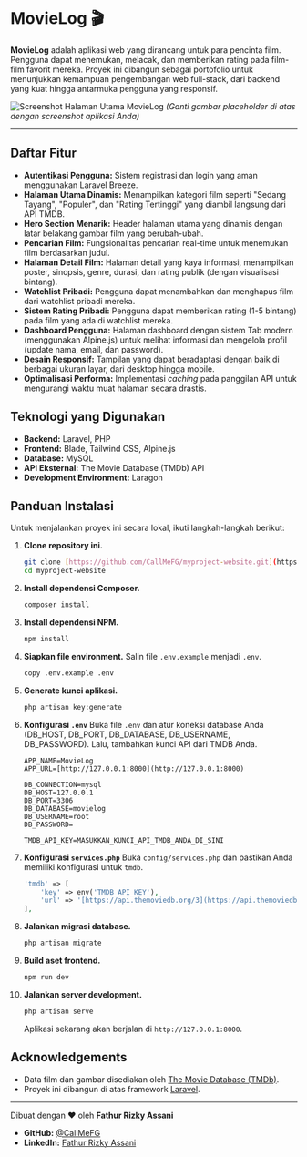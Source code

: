# MovieLog 🎬

**MovieLog** adalah aplikasi web yang dirancang untuk para pencinta film. Pengguna dapat menemukan, melacak, dan memberikan rating pada film-film favorit mereka. Proyek ini dibangun sebagai portofolio untuk menunjukkan kemampuan pengembangan web full-stack, dari backend yang kuat hingga antarmuka pengguna yang responsif.

![Screenshot Halaman Utama MovieLog](https://via.placeholder.com/1200x600.png?text=Ganti+dengan+Screenshot+Proyek+Anda)
*(Ganti gambar placeholder di atas dengan screenshot aplikasi Anda)*

---

## Daftar Fitur

* **Autentikasi Pengguna:** Sistem registrasi dan login yang aman menggunakan Laravel Breeze.
* **Halaman Utama Dinamis:** Menampilkan kategori film seperti "Sedang Tayang", "Populer", dan "Rating Tertinggi" yang diambil langsung dari API TMDB.
* **Hero Section Menarik:** Header halaman utama yang dinamis dengan latar belakang gambar film yang berubah-ubah.
* **Pencarian Film:** Fungsionalitas pencarian real-time untuk menemukan film berdasarkan judul.
* **Halaman Detail Film:** Halaman detail yang kaya informasi, menampilkan poster, sinopsis, genre, durasi, dan rating publik (dengan visualisasi bintang).
* **Watchlist Pribadi:** Pengguna dapat menambahkan dan menghapus film dari watchlist pribadi mereka.
* **Sistem Rating Pribadi:** Pengguna dapat memberikan rating (1-5 bintang) pada film yang ada di watchlist mereka.
* **Dashboard Pengguna:** Halaman dashboard dengan sistem Tab modern (menggunakan Alpine.js) untuk melihat informasi dan mengelola profil (update nama, email, dan password).
* **Desain Responsif:** Tampilan yang dapat beradaptasi dengan baik di berbagai ukuran layar, dari desktop hingga mobile.
* **Optimalisasi Performa:** Implementasi *caching* pada panggilan API untuk mengurangi waktu muat halaman secara drastis.

## Teknologi yang Digunakan

* **Backend:** Laravel, PHP
* **Frontend:** Blade, Tailwind CSS, Alpine.js
* **Database:** MySQL
* **API Eksternal:** The Movie Database (TMDb) API
* **Development Environment:** Laragon

## Panduan Instalasi

Untuk menjalankan proyek ini secara lokal, ikuti langkah-langkah berikut:

1.  **Clone repository ini.**
    ```bash
    git clone [https://github.com/CallMeFG/myproject-website.git](https://github.com/CallMeFG/myproject-website.git)
    cd myproject-website
    ```

2.  **Install dependensi Composer.**
    ```bash
    composer install
    ```

3.  **Install dependensi NPM.**
    ```bash
    npm install
    ```

4.  **Siapkan file environment.**
    Salin file `.env.example` menjadi `.env`.
    ```bash
    copy .env.example .env
    ```

5.  **Generate kunci aplikasi.**
    ```bash
    php artisan key:generate
    ```

6.  **Konfigurasi `.env`**
    Buka file `.env` dan atur koneksi database Anda (DB\_HOST, DB\_PORT, DB\_DATABASE, DB\_USERNAME, DB\_PASSWORD). Lalu, tambahkan kunci API dari TMDB Anda.
    ```env
    APP_NAME=MovieLog
    APP_URL=[http://127.0.0.1:8000](http://127.0.0.1:8000)

    DB_CONNECTION=mysql
    DB_HOST=127.0.0.1
    DB_PORT=3306
    DB_DATABASE=movielog
    DB_USERNAME=root
    DB_PASSWORD=

    TMDB_API_KEY=MASUKKAN_KUNCI_API_TMDB_ANDA_DI_SINI
    ```

7.  **Konfigurasi `services.php`**
    Buka `config/services.php` dan pastikan Anda memiliki konfigurasi untuk `tmdb`.
    ```php
    'tmdb' => [
        'key' => env('TMDB_API_KEY'),
        'url' => '[https://api.themoviedb.org/3](https://api.themoviedb.org/3)',
    ],
    ```

8.  **Jalankan migrasi database.**
    ```bash
    php artisan migrate
    ```

9.  **Build aset frontend.**
    ```bash
    npm run dev
    ```

10. **Jalankan server development.**
    ```bash
    php artisan serve
    ```
    Aplikasi sekarang akan berjalan di `http://127.0.0.1:8000`.

## Acknowledgements
* Data film dan gambar disediakan oleh [The Movie Database (TMDb)](https://www.themoviedb.org/).
* Proyek ini dibangun di atas framework [Laravel](https://laravel.com/).

---
Dibuat dengan ❤️ oleh **Fathur Rizky Assani**
* **GitHub:** [@CallMeFG](https://github.com/CallMeFG/)
* **LinkedIn:** [Fathur Rizky Assani](https://www.linkedin.com/in/fathur-rizky-assani)